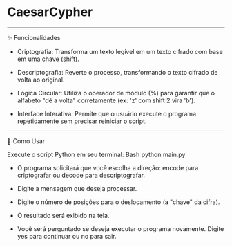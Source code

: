 # CaesarCypher

---

✨ Funcionalidades

- Criptografia: Transforma um texto legível em um texto cifrado com base em uma chave (shift).

- Descriptografia: Reverte o processo, transformando o texto cifrado de volta ao original.

- Lógica Circular: Utiliza o operador de módulo (%) para garantir que o alfabeto "dê a volta" corretamente (ex: 'z' com shift 2 vira 'b').

- Interface Interativa: Permite que o usuário execute o programa repetidamente sem precisar reiniciar o script.

---

🚀 Como Usar

Execute o script Python em seu terminal: Bash python main.py

- O programa solicitará que você escolha a direção: encode para criptografar ou decode para descriptografar.

- Digite a mensagem que deseja processar.

- Digite o número de posições para o deslocamento (a "chave" da cifra).

- O resultado será exibido na tela.

- Você será perguntado se deseja executar o programa novamente. Digite yes para continuar ou no para sair.
